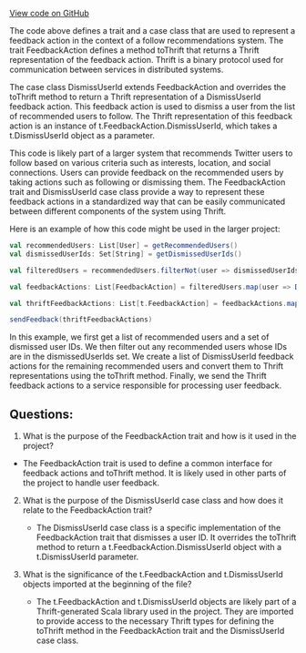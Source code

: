 [View code on GitHub](https://github.com/misbahsy/the-algorithm/follow-recommendations-service/server/src/main/scala/com/twitter/follow_recommendations/assembler/models/FeedbackAction.scala)

The code above defines a trait and a case class that are used to represent a feedback action in the context of a follow recommendations system. The trait FeedbackAction defines a method toThrift that returns a Thrift representation of the feedback action. Thrift is a binary protocol used for communication between services in distributed systems.

The case class DismissUserId extends FeedbackAction and overrides the toThrift method to return a Thrift representation of a DismissUserId feedback action. This feedback action is used to dismiss a user from the list of recommended users to follow. The Thrift representation of this feedback action is an instance of t.FeedbackAction.DismissUserId, which takes a t.DismissUserId object as a parameter.

This code is likely part of a larger system that recommends Twitter users to follow based on various criteria such as interests, location, and social connections. Users can provide feedback on the recommended users by taking actions such as following or dismissing them. The FeedbackAction trait and DismissUserId case class provide a way to represent these feedback actions in a standardized way that can be easily communicated between different components of the system using Thrift.

Here is an example of how this code might be used in the larger project:

```scala
val recommendedUsers: List[User] = getRecommendedUsers()
val dismissedUserIds: Set[String] = getDismissedUserIds()

val filteredUsers = recommendedUsers.filterNot(user => dismissedUserIds.contains(user.id))

val feedbackActions: List[FeedbackAction] = filteredUsers.map(user => DismissUserId())

val thriftFeedbackActions: List[t.FeedbackAction] = feedbackActions.map(_.toThrift)

sendFeedback(thriftFeedbackActions)
```

In this example, we first get a list of recommended users and a set of dismissed user IDs. We then filter out any recommended users whose IDs are in the dismissedUserIds set. We create a list of DismissUserId feedback actions for the remaining recommended users and convert them to Thrift representations using the toThrift method. Finally, we send the Thrift feedback actions to a service responsible for processing user feedback.
## Questions: 
 1. What is the purpose of the FeedbackAction trait and how is it used in the project?
   - The FeedbackAction trait is used to define a common interface for feedback actions and toThrift method. It is likely used in other parts of the project to handle user feedback.
   
2. What is the purpose of the DismissUserId case class and how does it relate to the FeedbackAction trait?
   - The DismissUserId case class is a specific implementation of the FeedbackAction trait that dismisses a user ID. It overrides the toThrift method to return a t.FeedbackAction.DismissUserId object with a t.DismissUserId parameter.
   
3. What is the significance of the t.FeedbackAction and t.DismissUserId objects imported at the beginning of the file?
   - The t.FeedbackAction and t.DismissUserId objects are likely part of a Thrift-generated Scala library used in the project. They are imported to provide access to the necessary Thrift types for defining the toThrift method in the FeedbackAction trait and the DismissUserId case class.